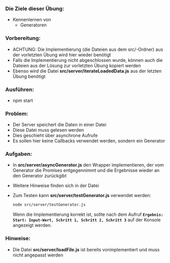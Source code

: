 ### Die Ziele dieser Übung:
* Kennenlernen von
  * Generatoren

### Vorbereitung:
* ACHTUNG: Die Implementierung (die Dateien aus dem src/-Ordner) aus der vorletzten Übung wird hier wieder benötigt
* Falls die Implementierung nicht abgeschlossen wurde, können auch die Dateien aus der Lösung zur vorletzten Übung
  kopiert werden
* Ebenso wird die Datei __src/server/iterateLoadedData.js__ aus der letzten Übung benötigt

### Ausführen:
* npm start

### Problem:
* Der Server speichert die Daten in einer Datei
* Diese Datei muss gelesen werden
* Dies geschieht über asynchrone Aufrufe
* Es sollen hier keine Callbacks verwendet werden, sondern ein Generator

### Aufgaben:
* In __src/server/asyncGenerator.js__ den Wrapper implementieren, der vom Generator die Promises entgegennimmt und die
  Ergebnisse wieder an den Generator zurückgibt
* Weitere Hinweise finden sich in der Datei
* Zum Testen kann __src/server/testGenerator.js__ verwendet werden:

  ```sh
  node src/server/testGenerator.js
  ```
  
  Wenn die Implementierung korrekt ist, sollte nach dem Aufruf
  __`Ergebnis: Start: Input-Wert, Schritt 1, Schritt 2, Schritt 3`__
  auf der Konsole angezeigt werden.

### Hinweise:
* Die Datei __src/server/loadFile.js__ ist bereits vorimplementiert und muss nicht angepasst werden
